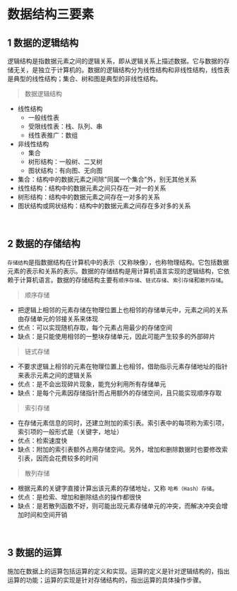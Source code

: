 # 数据结构三要素

## 1 数据的逻辑结构
逻辑结构是指数据元素之间的逻辑关系，即从逻辑关系上描述数据。它与数据的存储无关，是独立于计算机的。数据的逻辑结构分为线性结构和非线性结构，线性表是典型的线性结构；集合、树和图是典型的非线性结构。

>数据逻辑结构
- 线性结构
    - 一般线性表
    - 受限线性表：栈、队列、串
    - 线性表推广：数组
- 非线性结构
    - 集合
    - 树形结构：一般树、二叉树
    - 图状结构：有向图、无向图
- 集合：结构中的数据元素之间除"同属一个集合"外，别无其他关系
- 线性结构：结构中的数据元素之间只存在一对一的关系
- 树形结构：结构中的数据元素之间存在一对多的关系
- 图状结构或网状结构：结构中的数据元素之间存在多对多的关系

&emsp;
## 2 数据的存储结构
`存储结构`是指数据结构在计算机中的表示（又称映像），也称物理结构。它包括数据元素的表示和关系的表示。数据的存储结构是用计算机语言实现的逻辑结构，它依赖于计算机语言。数据的存储结构主要有`顺序存储`、`链式存储`、`索引存储`和`散列存储`。

>顺序存储
- 把逻辑上相邻的元素存储在物理位置上也相邻的存储单元中，元素之间的关系由存储单元的邻接关系来体现
- 优点：可以实现随机存取，每个元素占用最少的存储空间
- 缺点：是只能使用相邻的一整块存储单元，因此可能产生较多的外部碎片

>链式存储
- 不要求逻辑上相邻的元素在物理位置上也相邻，借助指示元素存储地址的指针来表示元素之间的逻辑关系
- 优点：是不会出现碎片现象，能充分利用所有存储单元
- 缺点：是每个元素因存储指针而占用额外的存储空间，且只能实现顺序存取

>索引存储
- 在存储元素信息的同时，还建立附加的索引表。索引表中的每项称为索引项，
索引项的一般形式是（关键字，地址）
- 优点：检索速度快
- 缺点：附加的索引表额外占用存储空间。另外，增加和删除数据时也要修改索引表，因而会花费较多的时间

>散列存储
- 根据元素的关键字直接计算出该元素的存储地址，又称 `哈希（Hash）存储`。
- 优点：是检索、增加和删除结点的操作都很快
- 缺点：是若散列函数不好，则可能出现元素存储单元的冲突，而解决冲突会增加时间和空间开销


&emsp;
## 3 数据的运算

施加在数据上的运算包括运算的定义和实现。运算的定义是针对逻辑结构的，指出运算的功能；运算的实现是针对存储结构的，指出运算的具体操作步骤。

